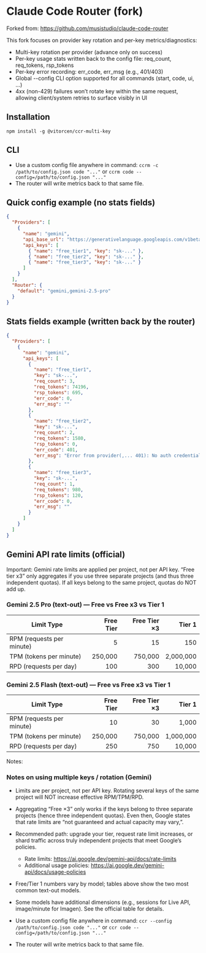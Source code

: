 # Claude Code Router (fork)

Forked from: https://github.com/musistudio/claude-code-router

This fork focuses on provider key rotation and per-key metrics/diagnostics:

- Multi-key rotation per provider (advance only on success)
- Per-key usage stats written back to the config file: req_count, req_tokens, rsp_tokens
- Per-key error recording: err_code, err_msg (e.g., 401/403)
- Global --config CLI option supported for all commands (start, code, ui, …)
- 4xx (non-429) failures won’t rotate key within the same request, allowing client/system retries to surface visibly in UI

## Installation

```
npm install -g @vitorcen/ccr-multi-key
```

## CLI

- Use a custom config file anywhere in command:
  `ccrm -c /path/to/config.json code "..."` 
  or `ccrm code --config=/path/to/config.json "..."`
- The router will write metrics back to that same file.

## Quick config example (no stats fields)

```json
{
  "Providers": [
    {
      "name": "gemini",
      "api_base_url": "https://generativelanguage.googleapis.com/v1beta/models/",
      "api_keys": [
        { "name": "free_tier1", "key": "sk-..." },
        { "name": "free_tier2", "key": "sk-..." },
        { "name": "free_tier3", "key": "sk-..." }
      ]
    }
  ],
  "Router": {
    "default": "gemini,gemini-2.5-pro"
  }
}
```

## Stats fields example (written back by the router)

```json
{
  "Providers": [
    {
      "name": "gemini",
      "api_keys": [
        {
          "name": "free_tier1",
          "key": "sk-...",
          "req_count": 3,
          "req_tokens": 74196,
          "rsp_tokens": 695,
          "err_code": 0,
          "err_msg": ""
        },
        {
          "name": "free_tier2",
          "key": "sk-...",
          "req_count": 2,
          "req_tokens": 1580,
          "rsp_tokens": 0,
          "err_code": 401,
          "err_msg": "Error from provider(,... 401): No auth credentials found"
        },
        {
          "name": "free_tier3",
          "key": "sk-...",
          "req_count": 1,
          "req_tokens": 980,
          "rsp_tokens": 120,
          "err_code": 0,
          "err_msg": ""
        }
      ]
    }
  ]
}
```

## Gemini API rate limits (official)

Important: Gemini rate limits are applied per project, not per API key. “Free tier x3” only aggregates if you use three separate projects (and thus three independent quotas). If all keys belong to the same project, quotas do NOT add up.

### Gemini 2.5 Pro (text-out) — Free vs Free x3 vs Tier 1


| Limit Type                | Free Tier | Free Tier ×3 |    Tier 1 |
| --------------------------- | ----------: | --------------: | ----------: |
| RPM (requests per minute) |         5 |            15 |       150 |
| TPM (tokens per minute)   |   250,000 |       750,000 | 2,000,000 |
| RPD (requests per day)    |       100 |           300 |    10,000 |

### Gemini 2.5 Flash (text-out) — Free vs Free x3 vs Tier 1


| Limit Type                | Free Tier | Free Tier ×3 |    Tier 1 |
| --------------------------- | ----------: | --------------: | ----------: |
| RPM (requests per minute) |        10 |            30 |     1,000 |
| TPM (tokens per minute)   |   250,000 |       750,000 | 1,000,000 |
| RPD (requests per day)    |       250 |           750 |    10,000 |

Notes:

### Notes on using multiple keys / rotation (Gemini)

- Limits are per project, not per API key. Rotating several keys of the same project will NOT increase effective RPM/TPM/RPD.
- Aggregating “Free ×3” only works if the keys belong to three separate projects (hence three independent quotas). Even then, Google states that rate limits are “not guaranteed and actual capacity may vary,”.
- Recommended path: upgrade your tier, request rate limit increases, or shard traffic across truly independent projects that meet Google’s policies.

  - Rate limits: https://ai.google.dev/gemini-api/docs/rate-limits
  - Additional usage policies: https://ai.google.dev/gemini-api/docs/usage-policies
- Free/Tier 1 numbers vary by model; tables above show the two most common text-out models.
- Some models have additional dimensions (e.g., sessions for Live API, image/minute for Imagen). See the official table for details.
- Use a custom config file anywhere in command: `ccr --config /path/to/config.json code "..."` or `ccr code --config=/path/to/config.json "..."`
- The router will write metrics back to that same file.
